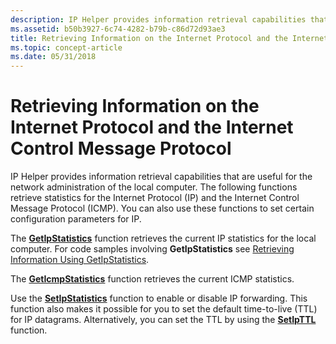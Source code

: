 ```yaml
---
description: IP Helper provides information retrieval capabilities that are useful for the network administration of the local computer.
ms.assetid: b50b3927-6c74-4282-b79b-c86d72d93ae3
title: Retrieving Information on the Internet Protocol and the Internet Control Message Protocol
ms.topic: concept-article
ms.date: 05/31/2018
---
```


# Retrieving Information on the Internet Protocol and the Internet Control Message Protocol

IP Helper provides information retrieval capabilities that are useful for the network administration of the local computer. The following functions retrieve statistics for the Internet Protocol (IP) and the Internet Control Message Protocol (ICMP). You can also use these functions to set certain configuration parameters for IP.

The [**GetIpStatistics**](/windows/desktop/api/Iphlpapi/nf-iphlpapi-getipstatistics) function retrieves the current IP statistics for the local computer. For code samples involving **GetIpStatistics** see [Retrieving Information Using GetIpStatistics](retrieving-information-using-getipstatistics.md).

The [**GetIcmpStatistics**](/windows/desktop/api/Iphlpapi/nf-iphlpapi-geticmpstatistics) function retrieves the current ICMP statistics.

Use the [**SetIpStatistics**](/windows/desktop/api/Iphlpapi/nf-iphlpapi-setipstatistics) function to enable or disable IP forwarding. This function also makes it possible for you to set the default time-to-live (TTL) for IP datagrams. Alternatively, you can set the TTL by using the [**SetIpTTL**](/windows/desktop/api/Iphlpapi/nf-iphlpapi-setipttl) function.

 

 



